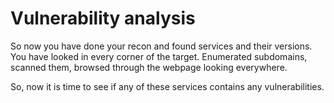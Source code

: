# Vulnerability analysis

So now you have done your recon and found services and their versions. You have looked in every corner of the target. Enumerated subdomains, scanned them, browsed through the webpage looking everywhere.

So, now it is time to see if any of these services contains any vulnerabilities.



